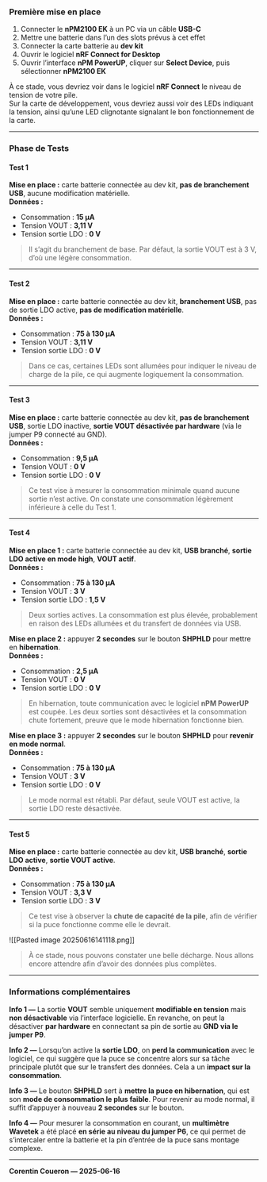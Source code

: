 ### Première mise en place

1. Connecter le **nPM2100 EK** à un PC via un câble **USB-C**
2. Mettre une batterie dans l’un des slots prévus à cet effet
3. Connecter la carte batterie au **dev kit**
4. Ouvrir le logiciel **nRF Connect for Desktop**
5. Ouvrir l’interface **nPM PowerUP**, cliquer sur **Select Device**, puis sélectionner **nPM2100 EK**

À ce stade, vous devriez voir dans le logiciel **nRF Connect** le niveau de tension de votre pile.  
Sur la carte de développement, vous devriez aussi voir des LEDs indiquant la tension, ainsi qu’une LED clignotante signalant le bon fonctionnement de la carte.

---
### Phase de Tests

#### Test 1

**Mise en place :** carte batterie connectée au dev kit, **pas de branchement USB**, aucune modification matérielle.  
**Données :**

- Consommation : **15 µA**
- Tension VOUT : **3,11 V**
- Tension sortie LDO : **0 V**

> Il s’agit du branchement de base. Par défaut, la sortie VOUT est à 3 V, d’où une légère consommation.

---
#### Test 2

**Mise en place :** carte batterie connectée au dev kit, **branchement USB**, pas de sortie LDO active, **pas de modification matérielle**.  
**Données :**

- Consommation : **75 à 130 µA**
- Tension VOUT : **3,11 V**
- Tension sortie LDO : **0 V**

> Dans ce cas, certaines LEDs sont allumées pour indiquer le niveau de charge de la pile, ce qui augmente logiquement la consommation.

---
#### Test 3

**Mise en place :** carte batterie connectée au dev kit, **pas de branchement USB**, sortie LDO inactive, **sortie VOUT désactivée par hardware** (via le jumper P9 connecté au GND).  
**Données :**

- Consommation : **9,5 µA**
- Tension VOUT : **0 V**
- Tension sortie LDO : **0 V**

> Ce test vise à mesurer la consommation minimale quand aucune sortie n’est active. On constate une consommation légèrement inférieure à celle du Test 1.

---
#### Test 4

**Mise en place 1 :** carte batterie connectée au dev kit, **USB branché**, **sortie LDO active en mode high**, **VOUT actif**.  
**Données :**

- Consommation : **75 à 130 µA**
- Tension VOUT : **3 V**
- Tension sortie LDO : **1,5 V**

> Deux sorties actives. La consommation est plus élevée, probablement en raison des LEDs allumées et du transfert de données via USB.

**Mise en place 2 :** appuyer **2 secondes** sur le bouton **SHPHLD** pour mettre en **hibernation**.  
**Données :**

- Consommation : **2,5 µA**
- Tension VOUT : **0 V**
- Tension sortie LDO : **0 V**

> En hibernation, toute communication avec le logiciel **nPM PowerUP** est coupée. Les deux sorties sont désactivées et la consommation chute fortement, preuve que le mode hibernation fonctionne bien.

**Mise en place 3 :** appuyer **2 secondes** sur le bouton **SHPHLD** pour **revenir en mode normal**.  
**Données :**

- Consommation : **75 à 130 µA**
- Tension VOUT : **3 V**
- Tension sortie LDO : **0 V**

> Le mode normal est rétabli. Par défaut, seule VOUT est active, la sortie LDO reste désactivée.

---
#### Test 5

**Mise en place :** carte batterie connectée au dev kit, **USB branché**, **sortie LDO active**, **sortie VOUT active**.  
**Données :**

- Consommation : **75 à 130 µA**
- Tension VOUT : **3,3 V**
- Tension sortie LDO : **3 V**

> Ce test vise à observer la **chute de capacité de la pile**, afin de vérifier si la puce fonctionne comme elle le devrait.

![[Pasted image 20250616141118.png]]
>À ce stade, nous pouvons constater une belle décharge. Nous allons encore attendre afin d’avoir des données plus complètes.

---
### Informations complémentaires

**Info 1 —** La sortie **VOUT** semble uniquement **modifiable en tension** mais **non désactivable** via l’interface logicielle. En revanche, on peut la désactiver **par hardware** en connectant sa pin de sortie au **GND via le jumper P9**.

**Info 2 —** Lorsqu’on active la **sortie LDO**, on **perd la communication** avec le logiciel, ce qui suggère que la puce se concentre alors sur sa tâche principale plutôt que sur le transfert des données. Cela a un **impact sur la consommation**.

**Info 3 —** Le bouton **SHPHLD** sert à **mettre la puce en hibernation**, qui est son **mode de consommation le plus faible**. Pour revenir au mode normal, il suffit d’appuyer à nouveau **2 secondes** sur le bouton.

**Info 4 —** Pour mesurer la consommation en courant, un **multimètre Wavetek** a été placé **en série au niveau du jumper P6**, ce qui permet de s’intercaler entre la batterie et la pin d’entrée de la puce sans montage complexe.

---
**Corentin Coueron — 2025-06-16**
